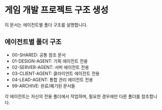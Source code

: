 # 게임 개발 프로젝트 구조 생성

이 문서는 에이전트별 폴더 구조를 설명합니다.

## 에이전트별 폴더 구조
- 00-SHARED: 공통 참조 문서
- 01-DESIGN-AGENT: 기획 에이전트 전용
- 02-SERVER-AGENT: 서버 에이전트 전용  
- 03-CLIENT-AGENT: 클라이언트 에이전트 전용
- 04-LEAD-AGENT: 통합 관리 에이전트 전용
- 99-ARCHIVE: 완료/폐기된 문서들

각 에이전트는 자신의 전용 폴더에서 작업하며, 필요한 경우에만 다른 폴더를 참조합니다.
